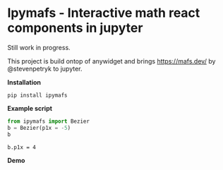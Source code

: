 # Ipymafs - Interactive math react components in jupyter

Still work in progress.

This project is build ontop of anywidget and brings https://mafs.dev/ by @stevenpetryk to jupyter.


**Installation**

```
pip install ipymafs
```

**Example script** 

```python
from ipymafs import Bezier
b = Bezier(p1x = -5)
b
```

```
b.p1x = 4
```

**Demo** 

